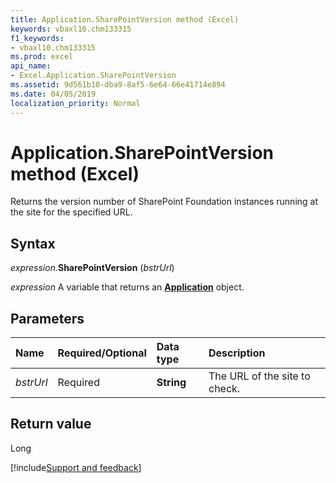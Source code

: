 ```yaml
---
title: Application.SharePointVersion method (Excel)
keywords: vbaxl10.chm133315
f1_keywords:
- vbaxl10.chm133315
ms.prod: excel
api_name:
- Excel.Application.SharePointVersion
ms.assetid: 9d561b10-dba9-8af5-6e64-66e41714e894
ms.date: 04/05/2019
localization_priority: Normal
---
```



# Application.SharePointVersion method (Excel)

Returns the version number of SharePoint Foundation instances running at the site for the specified URL.


## Syntax

_expression_.**SharePointVersion** (_bstrUrl_)

_expression_ A variable that returns an **[Application](Excel.Application(object).md)** object.


## Parameters

|Name|Required/Optional|Data type|Description|
|:-----|:-----|:-----|:-----|
| _bstrUrl_|Required| **String**|The URL of the site to check.|

## Return value

Long




[!include[Support and feedback](~/includes/feedback-boilerplate.md)]